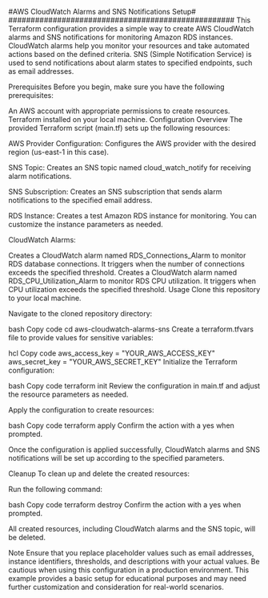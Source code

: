 #AWS CloudWatch Alarms and SNS Notifications Setup#
###################################################
This Terraform configuration provides a simple way to create AWS CloudWatch alarms and SNS notifications for monitoring Amazon RDS instances. CloudWatch alarms help you monitor your resources and take automated actions based on the defined criteria. SNS (Simple Notification Service) is used to send notifications about alarm states to specified endpoints, such as email addresses.

Prerequisites
Before you begin, make sure you have the following prerequisites:

An AWS account with appropriate permissions to create resources.
Terraform installed on your local machine.
Configuration Overview
The provided Terraform script (main.tf) sets up the following resources:

AWS Provider Configuration: Configures the AWS provider with the desired region (us-east-1 in this case).

SNS Topic: Creates an SNS topic named cloud_watch_notify for receiving alarm notifications.

SNS Subscription: Creates an SNS subscription that sends alarm notifications to the specified email address.

RDS Instance: Creates a test Amazon RDS instance for monitoring. You can customize the instance parameters as needed.

CloudWatch Alarms:

Creates a CloudWatch alarm named RDS_Connections_Alarm to monitor RDS database connections. It triggers when the number of connections exceeds the specified threshold.
Creates a CloudWatch alarm named RDS_CPU_Utilization_Alarm to monitor RDS CPU utilization. It triggers when CPU utilization exceeds the specified threshold.
Usage
Clone this repository to your local machine.

Navigate to the cloned repository directory:

bash
Copy code
cd aws-cloudwatch-alarms-sns
Create a terraform.tfvars file to provide values for sensitive variables:

hcl
Copy code
aws_access_key = "YOUR_AWS_ACCESS_KEY"
aws_secret_key = "YOUR_AWS_SECRET_KEY"
Initialize the Terraform configuration:

bash
Copy code
terraform init
Review the configuration in main.tf and adjust the resource parameters as needed.

Apply the configuration to create resources:

bash
Copy code
terraform apply
Confirm the action with a yes when prompted.

Once the configuration is applied successfully, CloudWatch alarms and SNS notifications will be set up according to the specified parameters.

Cleanup
To clean up and delete the created resources:

Run the following command:

bash
Copy code
terraform destroy
Confirm the action with a yes when prompted.

All created resources, including CloudWatch alarms and the SNS topic, will be deleted.

Note
Ensure that you replace placeholder values such as email addresses, instance identifiers, thresholds, and descriptions with your actual values.
Be cautious when using this configuration in a production environment. This example provides a basic setup for educational purposes and may need further customization and consideration for real-world scenarios.
